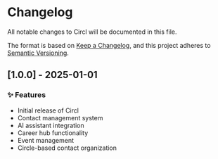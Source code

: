 # Changelog

All notable changes to Circl will be documented in this file.

The format is based on [Keep a Changelog](https://keepachangelog.com/en/1.0.0/),
and this project adheres to [Semantic Versioning](https://semver.org/spec/v2.0.0.html).

## [1.0.0] - 2025-01-01

### ✨ Features

- Initial release of Circl
- Contact management system
- AI assistant integration
- Career hub functionality
- Event management
- Circle-based contact organization